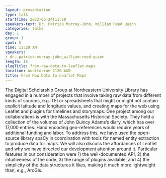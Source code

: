 ```yaml
---
layout: presentation
type: talk 
startTime: 2022-05-24T11:20
speakers-text: Dr. Patrick Murray-John, William Reed Quinn
categories: talks
day: 1
group: 1
spot: 5
time: 11:20 AM
speakers:
- dr.-patrick-murray-john,william-reed-quinn
length: 15
slugTitle: from-raw-data-to-leaflet-maps
location: Auditorium 2120 A&B
title: From Raw Data to Leaflet Maps
---
```

The Digital Scholarship Group at Northeastern University Library has engaged in a number of projects that involve taking raw data from different kinds of sources, e.g. TEI or spreadsheets that might or might not contain explicit latitude and longitude values, and creating maps for the web using Leaflet and plugins for timelines and storymaps. One project among our collaborations is with the Massachusetts Historical Society. They hold a collection of the volumes of John Quincy Adams’s diary, which has over 17,000 entries. Hand encoding geo-references would require years of additional funding and labor. To address this, we have used the open-source library spaCy in coordination with tools for named entity extraction to produce data for maps. We will also discuss the affordances of Leaflet and why we have directed our development attention around it. Particular features in our consideration were 1) the well-documented API, 2) the intuitiveness of the code, 3) the range of plugins available, and 4) the simplicity of the data structures it likes, making it much more lightweight than, e.g., ArcGis.
